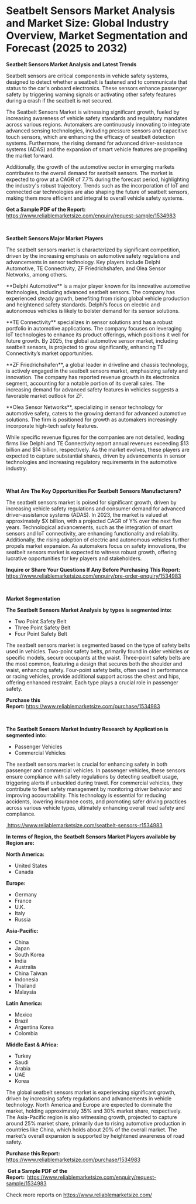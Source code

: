 <p><h1>Seatbelt Sensors Market Analysis and Market Size: Global Industry Overview, Market Segmentation and Forecast (2025 to 2032)</h1></p><p><strong>Seatbelt Sensors Market Analysis and Latest Trends</strong></p>
<p><p>Seatbelt sensors are critical components in vehicle safety systems, designed to detect whether a seatbelt is fastened and to communicate that status to the car's onboard electronics. These sensors enhance passenger safety by triggering warning signals or activating other safety features during a crash if the seatbelt is not secured. </p><p>The Seatbelt Sensors Market is witnessing significant growth, fueled by increasing awareness of vehicle safety standards and regulatory mandates across various regions. Automakers are continuously innovating to integrate advanced sensing technologies, including pressure sensors and capacitive touch sensors, which are enhancing the efficacy of seatbelt detection systems. Furthermore, the rising demand for advanced driver-assistance systems (ADAS) and the expansion of smart vehicle features are propelling the market forward.</p><p>Additionally, the growth of the automotive sector in emerging markets contributes to the overall demand for seatbelt sensors. The market is expected to grow at a CAGR of 7.7% during the forecast period, highlighting the industry's robust trajectory. Trends such as the incorporation of IoT and connected car technologies are also shaping the future of seatbelt sensors, making them more efficient and integral to overall vehicle safety systems.</p></p>
<p><strong>Get a Sample PDF of the Report:&nbsp;</strong> <a href="https://www.reliablemarketsize.com/enquiry/request-sample/1534983?utm_campaign=3072&utm_medium=2&utm_source=Github&utm_content=ia&utm_term=30032025&utm_id=seatbelt-sensors">https://www.reliablemarketsize.com/enquiry/request-sample/1534983</a></p>
<p>&nbsp;</p>
<p><strong>Seatbelt Sensors Major Market Players</strong></p>
<p><p>The seatbelt sensors market is characterized by significant competition, driven by the increasing emphasis on automotive safety regulations and advancements in sensor technology. Key players include Delphi Automotive, TE Connectivity, ZF Friedrichshafen, and Olea Sensor Networks, among others.</p><p>**Delphi Automotive** is a major player known for its innovative automotive technologies, including advanced seatbelt sensors. The company has experienced steady growth, benefiting from rising global vehicle production and heightened safety standards. Delphi’s focus on electric and autonomous vehicles is likely to bolster demand for its sensor solutions.</p><p>**TE Connectivity** specializes in sensor solutions and has a robust portfolio in automotive applications. The company focuses on leveraging IoT technologies to enhance its product offerings, which positions it well for future growth. By 2025, the global automotive sensor market, including seatbelt sensors, is projected to grow significantly, enhancing TE Connectivity’s market opportunities.</p><p>**ZF Friedrichshafen**, a global leader in driveline and chassis technology, is actively engaged in the seatbelt sensors market, emphasizing safety and innovation. The company has reported revenue growth in its electronics segment, accounting for a notable portion of its overall sales. The increasing demand for advanced safety features in vehicles suggests a favorable market outlook for ZF.</p><p>**Olea Sensor Networks**, specializing in sensor technology for automotive safety, caters to the growing demand for advanced automotive solutions. The firm is positioned for growth as automakers increasingly incorporate high-tech safety features.</p><p>While specific revenue figures for the companies are not detailed, leading firms like Delphi and TE Connectivity report annual revenues exceeding $13 billion and $14 billion, respectively. As the market evolves, these players are expected to capture substantial shares, driven by advancements in sensor technologies and increasing regulatory requirements in the automotive industry.</p></p>
<p>&nbsp;</p>
<p><strong>What Are The Key Opportunities For Seatbelt Sensors Manufacturers?</strong></p>
<p><p>The seatbelt sensors market is poised for significant growth, driven by increasing vehicle safety regulations and consumer demand for advanced driver-assistance systems (ADAS). In 2023, the market is valued at approximately $X billion, with a projected CAGR of Y% over the next five years. Technological advancements, such as the integration of smart sensors and IoT connectivity, are enhancing functionality and reliability. Additionally, the rising adoption of electric and autonomous vehicles further propels market expansion. As automakers focus on safety innovations, the seatbelt sensors market is expected to witness robust growth, offering lucrative opportunities for key players and stakeholders.</p></p>
<p><strong>Inquire or Share Your Questions If Any Before Purchasing This Report:</strong> <a href="https://www.reliablemarketsize.com/enquiry/pre-order-enquiry/1534983?utm_campaign=3072&utm_medium=2&utm_source=Github&utm_content=ia&utm_term=30032025&utm_id=seatbelt-sensors">https://www.reliablemarketsize.com/enquiry/pre-order-enquiry/1534983</a></p>
<p>&nbsp;</p>
<p><strong>Market Segmentation</strong></p>
<p><strong>The Seatbelt Sensors Market Analysis by types is segmented into:</strong></p>
<p><ul><li>Two Point Safety Belt</li><li>Three Point Safety Belt</li><li>Four Point Safety Belt</li></ul></p>
<p><p>The seatbelt sensors market is segmented based on the type of safety belts used in vehicles. Two-point safety belts, primarily found in older vehicles or specific models, secure occupants at the waist. Three-point safety belts are the most common, featuring a design that secures both the shoulder and waist, enhancing safety. Four-point safety belts, often used in performance or racing vehicles, provide additional support across the chest and hips, offering enhanced restraint. Each type plays a crucial role in passenger safety.</p></p>
<p><strong>Purchase this Report:&nbsp;</strong><a href="https://www.reliablemarketsize.com/purchase/1534983?utm_campaign=3072&utm_medium=2&utm_source=Github&utm_content=ia&utm_term=30032025&utm_id=seatbelt-sensors">https://www.reliablemarketsize.com/purchase/1534983</a></p>
<p>&nbsp;</p>
<p><strong>The Seatbelt Sensors Market Industry Research by Application is segmented into:</strong></p>
<p><ul><li>Passenger Vehicles</li><li>Commercial Vehicles</li></ul></p>
<p><p>The seatbelt sensors market is crucial for enhancing safety in both passenger and commercial vehicles. In passenger vehicles, these sensors ensure compliance with safety regulations by detecting seatbelt usage, triggering alerts if unbuckled during travel. For commercial vehicles, they contribute to fleet safety management by monitoring driver behavior and improving accountability. This technology is essential for reducing accidents, lowering insurance costs, and promoting safer driving practices across various vehicle types, ultimately enhancing overall road safety and compliance.</p></p>
<p><a href="https://www.reliablemarketsize.com/seatbelt-sensors-r1534983?utm_campaign=3072&utm_medium=2&utm_source=Github&utm_content=ia&utm_term=30032025&utm_id=seatbelt-sensors">&nbsp;https://www.reliablemarketsize.com/seatbelt-sensors-r1534983</a></p>
<p><strong>In terms of Region, the Seatbelt Sensors Market Players available by Region are:</strong></p>
<p>
    <p> <strong> North America: </strong>
        <ul>
            <li>United States</li>
            <li>Canada</li>
        </ul>
        </p> 
    <p> <strong> Europe: </strong>
        <ul>
            <li>Germany</li>
            <li>France</li>
            <li>U.K.</li>
            <li>Italy</li>
            <li>Russia</li>
        </ul>
        </p> 
    <p> <strong> Asia-Pacific: </strong>
        <ul>
            <li>China</li>
            <li>Japan</li>
            <li>South Korea</li>
            <li>India</li>
            <li>Australia</li>
            <li>China Taiwan</li>
            <li>Indonesia</li>
            <li>Thailand</li>
            <li>Malaysia</li>
        </ul>
        </p> 
    <p> <strong> Latin America: </strong>
        <ul>
            <li>Mexico</li>
            <li>Brazil</li>
            <li>Argentina Korea</li>
            <li>Colombia</li>
        </ul>
        </p> 
    <p> <strong> Middle East & Africa: </strong>
        <ul>
            <li>Turkey</li>
            <li>Saudi</li>
            <li>Arabia</li>
            <li>UAE</li>
            <li>Korea</li>
        </ul>
    </p>
    </p>
<p><p>The global seatbelt sensors market is experiencing significant growth, driven by increasing safety regulations and advancements in vehicle technology. North America and Europe are expected to dominate the market, holding approximately 35% and 30% market share, respectively. The Asia-Pacific region is also witnessing growth, projected to capture around 25% market share, primarily due to rising automotive production in countries like China, which holds about 20% of the overall market. The market’s overall expansion is supported by heightened awareness of road safety.</p></p>
<p><strong>Purchase this Report: </strong><a href="https://www.reliablemarketsize.com/purchase/1534983?utm_campaign=3072&utm_medium=2&utm_source=Github&utm_content=ia&utm_term=30032025&utm_id=seatbelt-sensors">https://www.reliablemarketsize.com/purchase/1534983</a></p>
<p>&nbsp;<strong>Get a Sample PDF of the Report:&nbsp;&nbsp;</strong><a href="https://www.reliablemarketsize.com/enquiry/request-sample/1534983?utm_campaign=3072&utm_medium=2&utm_source=Github&utm_content=ia&utm_term=30032025&utm_id=seatbelt-sensors">https://www.reliablemarketsize.com/enquiry/request-sample/1534983</a></p>
<p><strong></strong></p>
<p>Check more reports on <a href="https://www.reliablemarketsize.com/?utm_campaign=3072&utm_medium=2&utm_source=Github&utm_content=ia&utm_term=30032025&utm_id=seatbelt-sensors">https://www.reliablemarketsize.com/</a></p>